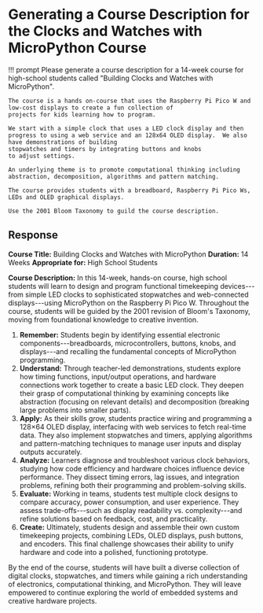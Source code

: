 # Generating a Course Description for the Clocks and Watches with MicroPython Course

!!! prompt
    Please generate a course description for a 14-week course for high-school students called "Building Clocks and Watches with MicroPython".

    The course is a hands on-course that uses the Raspberry Pi Pico W and low-cost displays to create a fun collection of
    projects for kids learning how to program.

    We start with a simple clock that uses a LED clock display and then progress to using a web service and an 128x64 OLED display.  We also have demonstrations of building
    stopwatches and timers by integrating buttons and knobs
    to adjust settings.

    An underlying theme is to promote computational thinking including abstraction, decomposition, algorithms and pattern matching.

    The course provides students with a breadboard, Raspberry Pi Pico Ws, LEDs and OLED graphical displays.

    Use the 2001 Bloom Taxonomy to guild the course description.

## Response

**Course Title:** Building Clocks and Watches with MicroPython
**Duration:** 14 Weeks
**Appropriate for:** High School Students

**Course Description:**
In this 14-week, hands-on course, high school students will learn to design and program functional timekeeping devices---from simple LED clocks to sophisticated stopwatches and web-connected displays---using MicroPython on the Raspberry Pi Pico W. Throughout the course, students will be guided by the 2001 revision of Bloom's Taxonomy, moving from foundational knowledge to creative invention.

1.  **Remember:** Students begin by identifying essential electronic components---breadboards, microcontrollers, buttons, knobs, and displays---and recalling the fundamental concepts of MicroPython programming.
2.  **Understand:** Through teacher-led demonstrations, students explore how timing functions, input/output operations, and hardware connections work together to create a basic LED clock. They deepen their grasp of computational thinking by examining concepts like abstraction (focusing on relevant details) and decomposition (breaking large problems into smaller parts).
3.  **Apply:** As their skills grow, students practice wiring and programming a 128×64 OLED display, interfacing with web services to fetch real-time data. They also implement stopwatches and timers, applying algorithms and pattern-matching techniques to manage user inputs and display outputs accurately.
4.  **Analyze:** Learners diagnose and troubleshoot various clock behaviors, studying how code efficiency and hardware choices influence device performance. They dissect timing errors, lag issues, and integration problems, refining both their programming and problem-solving skills.
5.  **Evaluate:** Working in teams, students test multiple clock designs to compare accuracy, power consumption, and user experience. They assess trade-offs---such as display readability vs. complexity---and refine solutions based on feedback, cost, and practicality.
6.  **Create:** Ultimately, students design and assemble their own custom timekeeping projects, combining LEDs, OLED displays, push buttons, and encoders. This final challenge showcases their ability to unify hardware and code into a polished, functioning prototype.

By the end of the course, students will have built a diverse collection of digital clocks, stopwatches, and timers while gaining a rich understanding of electronics, computational thinking, and MicroPython. They will leave empowered to continue exploring the world of embedded systems and creative hardware projects.